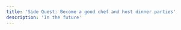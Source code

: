 ```yaml
---
title: 'Side Quest: Become a good chef and host dinner parties'
description: 'In the future'
---
```

